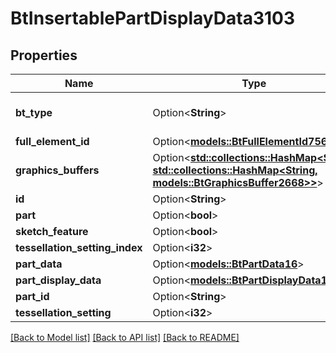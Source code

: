 # BtInsertablePartDisplayData3103

## Properties

Name | Type | Description | Notes
------------ | ------------- | ------------- | -------------
**bt_type** | Option<**String**> | Type of JSON object. | [optional]
**full_element_id** | Option<[**models::BtFullElementId756**](BTFullElementId-756.md)> |  | [optional]
**graphics_buffers** | Option<[**std::collections::HashMap<String, std::collections::HashMap<String, models::BtGraphicsBuffer2668>>**](std::collections::HashMap.md)> |  | [optional]
**id** | Option<**String**> |  | [optional]
**part** | Option<**bool**> |  | [optional]
**sketch_feature** | Option<**bool**> |  | [optional]
**tessellation_setting_index** | Option<**i32**> |  | [optional]
**part_data** | Option<[**models::BtPartData16**](BTPartData-16.md)> |  | [optional]
**part_display_data** | Option<[**models::BtPartDisplayData17**](BTPartDisplayData-17.md)> |  | [optional]
**part_id** | Option<**String**> |  | [optional]
**tessellation_setting** | Option<**i32**> |  | [optional]

[[Back to Model list]](../README.md#documentation-for-models) [[Back to API list]](../README.md#documentation-for-api-endpoints) [[Back to README]](../README.md)


